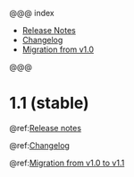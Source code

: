 @@@ index

* [Release Notes](release.md)
* [Changelog](changelog.md)
* [Migration from v1.0](migration.md)

@@@

# 1.1 (stable)

@ref:[Release notes](release.md)

@ref:[Changelog](changelog.md)

@ref:[Migration from v1.0 to v1.1](migration.md)
